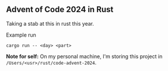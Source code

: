 ## Advent of Code 2024 in Rust

Taking a stab at this in rust this year.

Example run

```shell
cargo run -- <day> <part>
```

<b>Note for self:</b>
On my personal machine, I'm storing this project in `/Users/<usr>/rust/code-advent-2024`.
